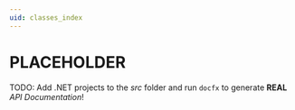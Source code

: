 ```yaml
---
uid: classes_index
---
```

# PLACEHOLDER
TODO: Add .NET projects to the *src* folder and run `docfx` to generate **REAL** *API Documentation*!
